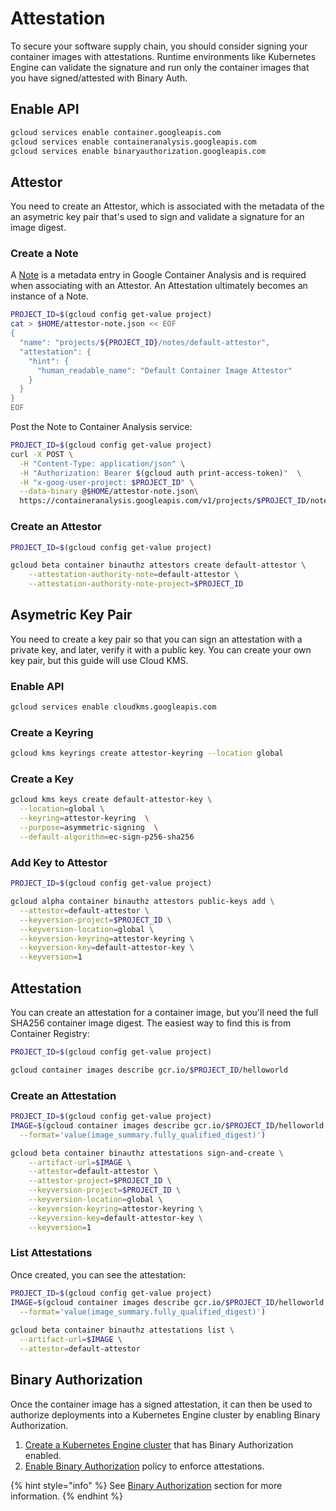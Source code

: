 # Attestation

To secure your software supply chain, you should consider signing your container images with attestations. Runtime environments like Kubernetes Engine can validate the signature and run only the container images that you have signed/attested with Binary Auth.

## Enable API

```bash
gcloud services enable container.googleapis.com
gcloud services enable containeranalysis.googleapis.com
gcloud services enable binaryauthorization.googleapis.com
```

## Attestor

You need to create an Attestor, which is associated with the metadata of the an asymetric key pair that's used to sign and validate a signature for an image digest.

### Create a Note

A [Note](https://cloud.google.com/container-registry/docs/metadata-storage#note) is a metadata entry in Google Container Analysis and is required when associating with an Attestor. An Attestation ultimately becomes an instance of a Note.

```bash
PROJECT_ID=$(gcloud config get-value project)
cat > $HOME/attestor-note.json << EOF
{
  "name": "projects/${PROJECT_ID}/notes/default-attestor",
  "attestation": {
    "hint": {
      "human_readable_name": "Default Container Image Attestor"
    }
  }
}
EOF
```

Post the Note to Container Analysis service:

```bash
PROJECT_ID=$(gcloud config get-value project)
curl -X POST \
  -H "Content-Type: application/json" \
  -H "Authorization: Bearer $(gcloud auth print-access-token)"  \
  -H "x-goog-user-project: $PROJECT_ID" \
  --data-binary @$HOME/attestor-note.json\
  https://containeranalysis.googleapis.com/v1/projects/$PROJECT_ID/notes/?noteId=default-attestor
```

### Create an Attestor

```bash
PROJECT_ID=$(gcloud config get-value project)

gcloud beta container binauthz attestors create default-attestor \
    --attestation-authority-note=default-attestor \
    --attestation-authority-note-project=$PROJECT_ID
```

## Asymetric Key Pair

You need to create a key pair so that you can sign an attestation with a private key, and later, verify it with a public key. You can create your own key pair, but this guide will use Cloud KMS.

### Enable API

```bash
gcloud services enable cloudkms.googleapis.com
```

### Create a Keyring

```bash
gcloud kms keyrings create attestor-keyring --location global
```

### Create a Key

```bash
gcloud kms keys create default-attestor-key \
  --location=global \
  --keyring=attestor-keyring  \
  --purpose=asymmetric-signing  \
  --default-algorithm=ec-sign-p256-sha256
```

### Add Key to Attestor

```bash
PROJECT_ID=$(gcloud config get-value project)

gcloud alpha container binauthz attestors public-keys add \
  --attestor=default-attestor \
  --keyversion-project=$PROJECT_ID \
  --keyversion-location=global \
  --keyversion-keyring=attestor-keyring \
  --keyversion-key=default-attestor-key \
  --keyversion=1
```

## Attestation

You can create an attestation for a container image, but you'll need the full SHA256 container image digest. The easiest way to find this is from Container Registry:

```bash
PROJECT_ID=$(gcloud config get-value project)

gcloud container images describe gcr.io/$PROJECT_ID/helloworld
```

### Create an Attestation

```bash
PROJECT_ID=$(gcloud config get-value project)
IMAGE=$(gcloud container images describe gcr.io/$PROJECT_ID/helloworld \
  --format='value(image_summary.fully_qualified_digest)')

gcloud beta container binauthz attestations sign-and-create \
    --artifact-url=$IMAGE \
    --attestor=default-attestor \
    --attestor-project=$PROJECT_ID \
    --keyversion-project=$PROJECT_ID \
    --keyversion-location=global \
    --keyversion-keyring=attestor-keyring \
    --keyversion-key=default-attestor-key \
    --keyversion=1
```

### List Attestations

Once created, you can see the attestation:

```bash
PROJECT_ID=$(gcloud config get-value project)
IMAGE=$(gcloud container images describe gcr.io/$PROJECT_ID/helloworld \
  --format='value(image_summary.fully_qualified_digest)')
  
gcloud beta container binauthz attestations list \
  --artifact-url=$IMAGE \
  --attestor=default-attestor
```

## Binary Authorization

Once the container image has a signed attestation, it can then be used to authorize deployments into a Kubernetes Engine cluster by enabling Binary Authorization.

1. [Create a Kubernetes Engine cluster](../kubernetes/kubernetes-cluster.md#create-cluster) that has Binary Authorization enabled.
2. [Enable Binary Authorization](../kubernetes/binary-authorization.md#enforce-attestation) policy to enforce attestations.

{% hint style="info" %}
See [Binary Authorization](../kubernetes/binary-authorization.md) section for more information.
{% endhint %}

